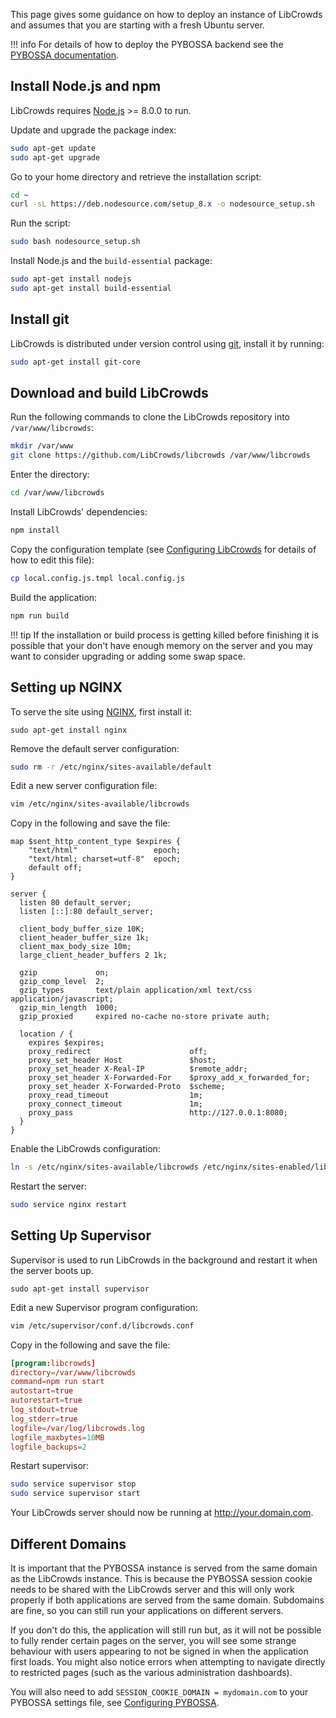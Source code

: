 This page gives some guidance on how to deploy an instance of LibCrowds and
assumes that you are starting with a fresh Ubuntu server.

!!! info
    For details of how to deploy the PYBOSSA backend see the
    [PYBOSSA documentation](http://docs.pybossa.com).

## Install Node.js and npm

LibCrowds requires [Node.js](https://nodejs.org) >= 8.0.0 to run.

Update and upgrade the package index:

```bash
sudo apt-get update
sudo apt-get upgrade
```

Go to your home directory and retrieve the installation script:

```bash
cd ~
curl -sL https://deb.nodesource.com/setup_8.x -o nodesource_setup.sh
```

Run the script:

```bash
sudo bash nodesource_setup.sh
```

Install Node.js and the `build-essential` package:

```bash
sudo apt-get install nodejs
sudo apt-get install build-essential
```

## Install git

LibCrowds is distributed under version control using
[git](https://git-scm.com/), install it by running:

```bash
sudo apt-get install git-core
```

## Download and build LibCrowds

Run the following commands to clone the LibCrowds repository into
`/var/www/libcrowds`:

```bash
mkdir /var/www
git clone https://github.com/LibCrowds/libcrowds /var/www/libcrowds
```

Enter the directory:

```bash
cd /var/www/libcrowds
```

Install LibCrowds' dependencies:

```bash
npm install
```

Copy the configuration template (see
[Configuring LibCrowds](/setup/configuring-libcrowds.md) for details
of how to edit this file):

```bash
cp local.config.js.tmpl local.config.js
```

Build the application:

```bash
npm run build
```

!!! tip
    If the installation or build process is getting killed before finishing
    it is possible that your don't have enough memory on the server and you
    may want to consider upgrading or adding some swap space.

## Setting up NGINX

To serve the site using [NGINX](https://www.nginx.com/resources/wiki/),
first install it:

```
sudo apt-get install nginx
```

Remove the default server configuration:

```bash
sudo rm -r /etc/nginx/sites-available/default
```

Edit a new server configuration file:

```bash
vim /etc/nginx/sites-available/libcrowds
```

Copy in the following and save the file:

```nginx
map $sent_http_content_type $expires {
    "text/html"                 epoch;
    "text/html; charset=utf-8"  epoch;
    default off;
}

server {
  listen 80 default_server;
  listen [::]:80 default_server;

  client_body_buffer_size 10K;
  client_header_buffer_size 1k;
  client_max_body_size 10m;
  large_client_header_buffers 2 1k;

  gzip             on;
  gzip_comp_level  2;
  gzip_types       text/plain application/xml text/css application/javascript;
  gzip_min_length  1000;
  gzip_proxied     expired no-cache no-store private auth;

  location / {
    expires $expires;
    proxy_redirect                      off;
    proxy_set_header Host               $host;
    proxy_set_header X-Real-IP          $remote_addr;
    proxy_set_header X-Forwarded-For    $proxy_add_x_forwarded_for;
    proxy_set_header X-Forwarded-Proto  $scheme;
    proxy_read_timeout                  1m;
    proxy_connect_timeout               1m;
    proxy_pass                          http://127.0.0.1:8080;
  }
}
```

Enable the LibCrowds configuration:

```bash
ln -s /etc/nginx/sites-available/libcrowds /etc/nginx/sites-enabled/libcrowds
```

Restart the server:

```bash
sudo service nginx restart
```

## Setting Up Supervisor

Supervisor is used to run LibCrowds in the background and restart it when the
server boots up.

```
sudo apt-get install supervisor
```

Edit a new Supervisor program configuration:

```bash
vim /etc/supervisor/conf.d/libcrowds.conf
```

Copy in the following and save the file:

```conf
[program:libcrowds]
directory=/var/www/libcrowds
command=npm run start
autostart=true
autorestart=true
log_stdout=true
log_stderr=true
logfile=/var/log/libcrowds.log
logfile_maxbytes=10MB
logfile_backups=2
```

Restart supervisor:

```bash
sudo service supervisor stop
sudo service supervisor start
```

Your LibCrowds server should now be running at http://your.domain.com.


## Different Domains

It is important that the PYBOSSA instance is served from the same domain as
the LibCrowds instance. This is because the PYBOSSA session cookie needs to
be shared with the LibCrowds server and this will only work properly if both
applications are served from the same domain. Subdomains are fine, so you can
still run your applications on different servers.

If you don't do this, the application will still run but, as it will not be
possible to fully render certain pages on the server, you will see some
strange behaviour with users appearing to not be signed in when the
application first loads. You might also notice errors when attempting to
navigate directly to restricted pages (such as the various administration
dashboards).

You will also need to add `SESSION_COOKIE_DOMAIN = mydomain.com` to your
PYBOSSA settings file,
see [Configuring PYBOSSA](/setup/configuring-pybossa.md).
